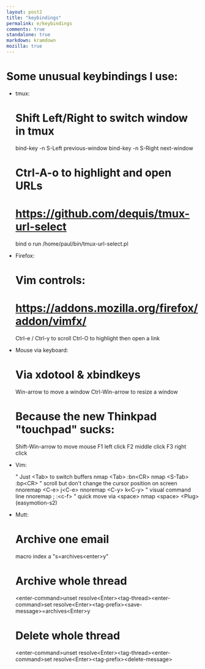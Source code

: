 ```yaml
---
layout: post2
title: "keybindings"
permalink: e/keybindings
comments: true
standalone: true
markdown: kramdown
mozilla: true
---
```


# Some unusual keybindings I use:

- tmux:

    # Shift Left/Right to switch window in tmux
    bind-key -n S-Left previous-window
    bind-key -n S-Right next-window
    # Ctrl-A-o to highlight and open URLs
    # https://github.com/dequis/tmux-url-select
    bind o run /home/paul/bin/tmux-url-select.pl

- Firefox:

    # Vim controls:
    # https://addons.mozilla.org/firefox/addon/vimfx/
    Ctrl-e / Ctrl-y to scroll
    Ctrl-O to highlight then open a link

- Mouse via keyboard:

    # Via xdotool & xbindkeys
    Win-arrow to move a window
    Ctrl-Win-arrow to resize a window
    # Because the new Thinkpad "touchpad" sucks:
    Shift-Win-arrow to move mouse
    F1 left click
    F2 middle click
    F3 right click

- Vim:

    " Just &lt;Tab> to switch buffers
    nmap &lt;Tab> :bn&lt;CR>
    nmap &lt;S-Tab> :bp&lt;CR>
    " scroll but don't change the cursor position on screen
    nnoremap &lt;C-e> j&lt;C-e>
    nnoremap &lt;C-y> k&lt;C-y>
    " visual command line
    nnoremap ; :&lt;c-f>
    " quick move via &lt;space>
    nmap &lt;space> &lt;Plug>(easymotion-s2)

- Mutt:

    # Archive one email
    macro index a "s=archives&lt;enter>y"
    # Archive whole thread
    &lt;enter-command>unset resolve&lt;Enter>&lt;tag-thread>&lt;enter-command>set resolve&lt;Enter>&lt;tag-prefix>&lt;save-message>=archives&lt;Enter>y
    # Delete whole thread
    &lt;enter-command>unset resolve&lt;Enter>&lt;tag-thread>&lt;enter-command>set resolve&lt;Enter>&lt;tag-prefix>&lt;delete-message>
